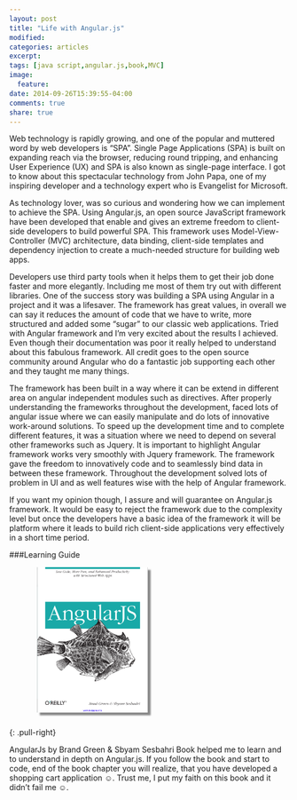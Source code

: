 ```yaml
---
layout: post
title: "Life with Angular.js"
modified:
categories: articles
excerpt:
tags: [java script,angular.js,book,MVC]
image:
  feature:
date: 2014-09-26T15:39:55-04:00
comments: true
share: true
---
```


Web technology is rapidly growing, and one of the popular and muttered word by web developers is “SPA”. Single Page Applications (SPA) is built on expanding reach via the browser, reducing round tripping, and enhancing User Experience (UX) and SPA is also known as single-page interface. I got to know about this spectacular technology from John Papa, one of my inspiring developer and a technology expert who is Evangelist for Microsoft.

As technology lover, was so curious and wondering how we can implement to achieve the SPA. Using Angular.js, an open source JavaScript framework have been developed that enable and gives an extreme freedom to client-side developers to build powerful SPA. This framework uses Model-View-Controller (MVC) architecture, data binding, client-side templates and dependency injection to create a much-needed structure for building web apps.

Developers use third party tools when it helps them to get their job done faster and more elegantly. Including me most of them try out with different libraries. One of the success story was building a SPA using Angular in a project and it was a lifesaver. The framework has great values, in overall we can say it reduces the amount of code that we have to write, more structured and added some “sugar” to our classic web applications. Tried with Angular framework and I’m very excited about the results I achieved. Even though their documentation was poor it really helped to understand about this fabulous framework. All credit goes to the open source community around Angular who do a fantastic job supporting each other and they taught me many things.

The framework has been built in a way where it can be extend in different area on angular independent modules such as directives. After properly understanding the frameworks throughout the development, faced lots of angular issue where we can easily manipulate and do lots of innovative work-around solutions. To speed up the development time and to complete different features, it was a situation where we need to depend on several other frameworks such as Jquery. It is important to highlight Angular framework works very smoothly with Jquery framework. The framework gave the freedom to innovatively code and to seamlessly bind data in between these framework. Throughout the development solved lots of problem in UI and as well features wise with the help of Angular framework.

If you want my opinion though, I assure and will guarantee on Angular.js framework. It would be easy to reject the framework due to the complexity level but once the developers have a basic idea of the framework it will be platform where it leads to build rich client-side applications very effectively in a short time period.


###Learning Guide

<figure>
  <a href="/blog/life-with-angular.png"><img src="/blog/life-with-angular.png" alt="image" style="box-shadow: 5px 5px 2.5px #888888; margin: 0 0 10px 10px; max-width:200px;"></a>
</figure>
{: .pull-right}


AngularJs by Brand Green & Sbyam Sesbahri Book helped me to learn and to understand in depth on Angular.js. If you follow the book and start to code, end of the book chapter you will realize, that you have developed a shopping cart application ☺. Trust me, I put my faith on this book and it didn’t fail me ☺.
